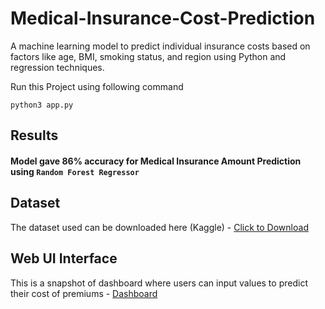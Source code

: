 # Medical-Insurance-Cost-Prediction
A machine learning model to predict individual insurance costs based on factors like age, BMI, smoking status, and region using Python and regression techniques.

Run this Project using following command
```
python3 app.py
```
## Results

####  Model gave 86% accuracy for Medical Insurance Amount Prediction using <code>Random Forest Regressor</code>


## Dataset
The dataset used can be downloaded here (Kaggle) - [Click to Download](https://www.kaggle.com/mirichoi0218/insurance)

## Web UI Interface
This is a snapshot of dashboard where users can input values to predict their cost of premiums - [Dashboard](https://imgur.com/a/kp6rAh0)
